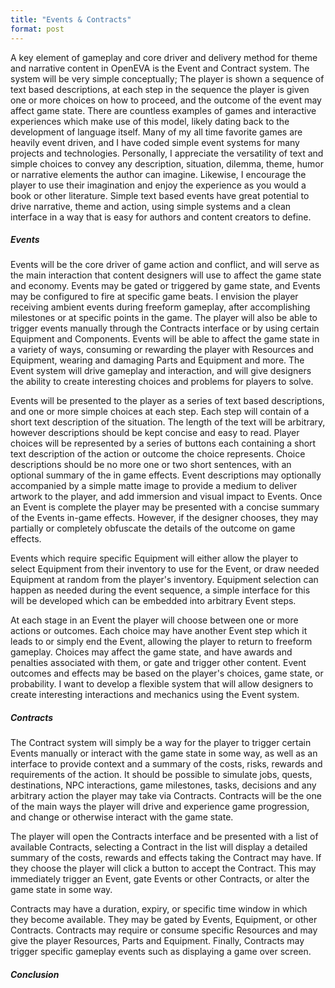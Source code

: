 ```yaml
---
title: "Events & Contracts"
format: post
---
```

A key element of gameplay and core driver and delivery method for theme and narrative content in OpenEVA is the Event and Contract system. The system will be very simple conceptually; The player is shown a sequence of text based descriptions, at each step in the sequence the player is given one or more choices on how to proceed, and the outcome of the event may affect game state. There are countless examples of games and interactive experiences which make use of this model, likely dating back to the development of language itself. Many of my all time favorite games are heavily event driven, and I have coded simple event systems for many projects and technologies. Personally, I appreciate the versatility of text and simple choices to convey any description, situation, dilemma, theme, humor or narrative elements the author can imagine. Likewise, I encourage the player to use their imagination and enjoy the experience as you would a book or other literature. Simple text based events have great potential to drive narrative, theme and action, using simple systems and a clean interface in a way that is easy for authors and content creators to define.

##### Events

Events will be the core driver of game action and conflict, and will serve as the main interaction that content designers will use to affect the game state and economy. Events may be gated or triggered by game state, and Events may be configured to fire at specific game beats. I envision the player receiving ambient events during freeform gameplay, after accomplishing milestones or at specific points in the game. The player will also be able to trigger events manually through the Contracts interface or by using certain Equipment and Components. Events will be able to affect the game state in a variety of ways, consuming or rewarding the player with Resources and Equipment, wearing and damaging Parts and Equipment and more. The Event system will drive gameplay and interaction, and will give designers the ability to create interesting choices and problems for players to solve.

Events will be presented to the player as a series of text based descriptions, and one or more simple choices at each step. Each step will contain of a short text description of the situation. The length of the text will be arbitrary, however descriptions should be kept concise and easy to read. Player choices will be represented by a series of buttons each containing a short text description of the action or outcome the choice represents. Choice descriptions should be no more one or two short sentences, with an optional summary of the in game effects. Event descriptions may optionally accompanied by a simple matte image to provide a medium to deliver artwork to the player, and add immersion and visual impact to Events. Once an Event is complete the player may be presented with a concise summary of the Events in-game effects. However, if the designer chooses, they may partially or completely obfuscate the details of the outcome on game effects. 

Events which require specific Equipment will either allow the player to select Equipment from their inventory to use for the Event, or draw needed Equipment at random from the player's inventory. Equipment selection can happen as needed during the event sequence, a simple interface for this will be developed which can be embedded into arbitrary Event steps.

At each stage in an Event the player will choose between one or more actions or outcomes. Each choice may have another Event step which it leads to or simply end the Event, allowing the player to return to freeform gameplay. Choices may affect the game state, and have awards and penalties associated with them, or gate and trigger other content. Event outcomes and effects may be based on the player's choices, game state, or probability. I want to develop a flexible system that will allow designers to create interesting interactions and mechanics using the Event system.

##### Contracts

The Contract system will simply be a way for the player to trigger certain Events manually or interact with the game state in some way, as well as an interface to provide context and a summary of the costs, risks, rewards and requirements of the action. It should be possible to simulate jobs, quests, destinations, NPC interactions, game milestones, tasks, decisions and any arbitrary action the player may take via Contracts. Contracts will be the one of the main ways the player will drive and experience game progression, and change or otherwise interact with the game state.

The player will open the Contracts interface and be presented with a list of available Contracts, selecting a Contract in the list will display a detailed summary of the costs, rewards and effects taking the Contract may have. If they choose the player will click a button to accept the Contract. This may immediately trigger an Event, gate Events or other Contracts, or alter the game state in some way.

Contracts may have a duration, expiry, or specific time window in which they become available. They may be gated by Events, Equipment, or other Contracts. Contracts may require or consume specific Resources and may give the player Resources, Parts and Equipment. Finally, Contracts may trigger specific gameplay events such as displaying a game over screen.

##### Conclusion




